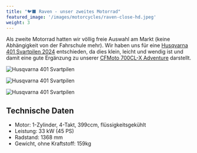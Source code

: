 ```yaml
---
title: "🐦‍⬛ Raven - unser zweites Motorrad"
featured_image: '/images/motorcycles/raven-close-hd.jpeg'
weight: 3
---
```

Als zweite Motorrad hatten wir völlig freie Auswahl am Markt (keine Abhängigkeit von der Fahrschule mehr). Wir haben uns für eine [Husqvarna 401 Svartpilen 2024](https://www.husqvarna-motorcycles.com/de-de/models/naked/svartpilen/svartpilen-401-2024.html) entschieden, da dies klein, leicht und wendig ist und damit eine gute Ergänzung zu unserer [CFMoto 700CL-X Adventure](/vehicles/motorcycle1-kazuko/) darstellt.

![Husqvarna 401 Svartpilen](/images/motorcycles/raven1.jpeg)

![Husqvarna 401 Svartpilen](/images/motorcycles/raven2.jpeg)

![Husqvarna 401 Svartpilen](/images/motorcycles/raven3.jpeg)

## Technische Daten

- Motor: 1-Zylinder, 4-Takt, 399ccm, flüssigkeitsgekühlt
- Leistung: 33 kW (45 PS)
- Radstand: 1368 mm
- Gewicht, ohne Kraftstoff: 159kg